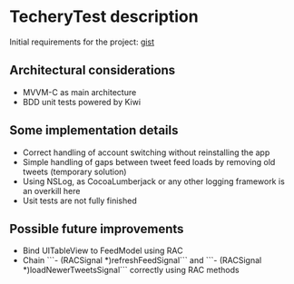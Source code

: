 # TecheryTest description 

Initial requirements for the project: [gist](https://gist.github.com/soxjke/d4b13c772569a7188d5741afa32f2cef)
</br>

## Architectural considerations

<ul>
<li>MVVM-C as main architecture</li>
<li>BDD unit tests powered by Kiwi</li>
</ul>

## Some implementation details

<ul>
<li>Correct handling of account switching without reinstalling the app</li>
<li>Simple handling of gaps between tweet feed loads by removing old tweets (temporary solution)</li>
<li>Using NSLog, as CocoaLumberjack or any other logging framework is an overkill here</li>
<li>Usit tests are not fully finished</li> 
</ul>

## Possible future improvements

<ul>
<li>Bind UITableView to FeedModel using RAC</li>
<li>Chain ```- (RACSignal *)refreshFeedSignal``` and ```- (RACSignal *)loadNewerTweetsSignal``` correctly using RAC methods
</ul>
